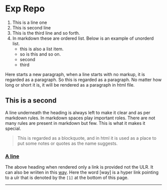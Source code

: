 # Exp Repo

1. This is a line one
2. This is second line
3. This is the third line and so forth.
4. In markdown these are ordered list. Below is an example of unorderd list.
   - this is also a list item.
   - so is this and so on.
   - second
   - third

Here starts a new paragraph, when a line starts with no markup, it is regarded as a paragraph. So this is regarded as a paragraph. No matter how long or short it is, it will be rendered as a paragraph in html file.

## This is a second

A line underneath the heading is always left to make it clear and as per markdown rules. In markdown spaces play important roles. There are not many rules are present in markdown but few. This is what it makes it special.

> This is regarded as a blockquote, and in html it is used as a place to put some notes or quotes as the name suggests.

### [A line](/https://github.com/AbdulSayyed.github.io)

The above heading when rendered only a link is provided not the ULR. It can also be wriiten in this [way][1]. Here the word [way] is a hyper link pointing to a ulr that is denoted by the `[1]` at the bottom of this page.


---

[1]:(/https://github.com)